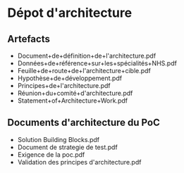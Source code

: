# Dépot d'architecture

## Artefacts

- Document+de+définition+de+l'architecture.pdf
- Données+de+référence+sur+les+spécialités+NHS.pdf
- Feuille+de+route+de+l'architecture+cible.pdf
- Hypothèse+de+développement.pdf
- Principes+de+l'architecture.pdf
- Réunion+du+comité+d'architecture.pdf
- Statement+of+Architecture+Work.pdf 

## Documents d'architecture du PoC

- Solution Building Blocks.pdf
- Document de strategie de test.pdf
- Exigence de la poc.pdf
- Validation des principes d'architecture.pdf 

